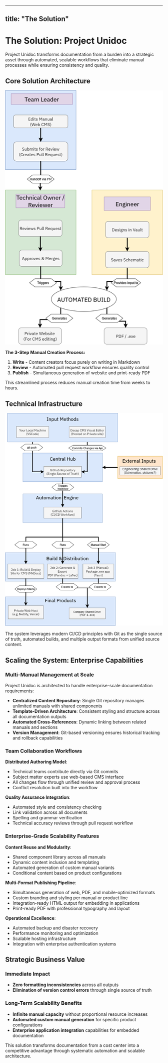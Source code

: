 
---
title: "The Solution"
---

# The Solution: Project Unidoc

Project Unidoc transforms documentation from a burden into a strategic asset through automated, scalable workflows that eliminate manual processes while ensuring consistency and quality.

## Core Solution Architecture

![User Workflow Diagram](assets/images/workflow-diagram.png)

**The 3-Step Manual Creation Process:**
1. **Write** - Content creators focus purely on writing in Markdown
2. **Review** - Automated pull request workflow ensures quality control  
3. **Publish** - Simultaneous generation of website and print-ready PDF

This streamlined process reduces manual creation time from weeks to hours.

## Technical Infrastructure

![Technical Architecture Diagram](assets/images/technical-architecture.png)

The system leverages modern CI/CD principles with Git as the single source of truth, automated builds, and multiple output formats from unified source content.

## Scaling the System: Enterprise Capabilities

### Multi-Manual Management at Scale

Project Unidoc is architected to handle enterprise-scale documentation requirements:

- **Centralized Content Repository**: Single Git repository manages unlimited manuals with shared components
- **Template-Driven Architecture**: Consistent styling and structure across all documentation outputs
- **Automated Cross-References**: Dynamic linking between related manuals and sections
- **Version Management**: Git-based versioning ensures historical tracking and rollback capabilities

### Team Collaboration Workflows

**Distributed Authoring Model**:
- Technical teams contribute directly via Git commits
- Subject matter experts use web-based CMS interface
- All changes flow through unified review and approval process
- Conflict resolution built into the workflow

**Quality Assurance Integration**:
- Automated style and consistency checking
- Link validation across all documents
- Spelling and grammar verification
- Technical accuracy reviews through pull request workflow

### Enterprise-Grade Scalability Features

**Content Reuse and Modularity**:
- Shared component library across all manuals
- Dynamic content inclusion and templating
- Automated generation of custom manual variants
- Conditional content based on product configurations

**Multi-Format Publishing Pipeline**:
- Simultaneous generation of web, PDF, and mobile-optimized formats
- Custom branding and styling per manual or product line
- Integration-ready HTML output for embedding in applications
- Print-ready PDF with professional typography and layout

**Operational Excellence**:
- Automated backup and disaster recovery
- Performance monitoring and optimization
- Scalable hosting infrastructure
- Integration with enterprise authentication systems

## Strategic Business Value

### Immediate Impact
- **Zero formatting inconsistencies** across all outputs
- **Elimination of version control errors** through single source of truth

### Long-Term Scalability Benefits
- **Infinite manual capacity** without proportional resource increases
- **Automated custom manual generation** for specific product configurations
- **Enterprise application integration** capabilities for embedded documentation

This solution transforms documentation from a cost center into a competitive advantage through systematic automation and scalable architecture.